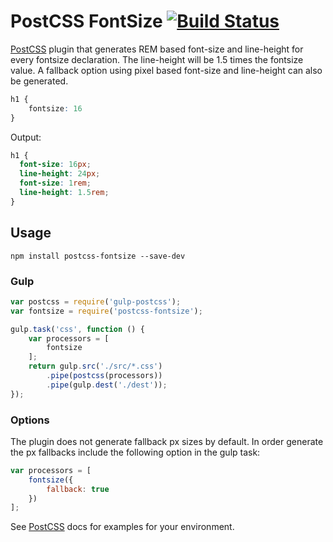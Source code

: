 # PostCSS FontSize [![Build Status][ci-img]][ci]

[PostCSS] plugin that generates REM based font-size and line-height for every fontsize declaration. The line-height will be 1.5 times the fontsize value. A fallback option using pixel based font-size and line-height can also be generated.

[PostCSS]: https://github.com/postcss/postcss
[ci-img]:  https://travis-ci.org/richbachman/postcss-fontsize.svg
[ci]:      https://travis-ci.org/richbachman/postcss-fontsize

```css
h1 {
    fontsize: 16
}
```

Output:

```css
h1 {
  font-size: 16px;
  line-height: 24px;
  font-size: 1rem;
  line-height: 1.5rem;
}
```

## Usage

```
npm install postcss-fontsize --save-dev
```

### Gulp
```js
var postcss = require('gulp-postcss');
var fontsize = require('postcss-fontsize');

gulp.task('css', function () {
    var processors = [
        fontsize
    ];
    return gulp.src('./src/*.css')
        .pipe(postcss(processors))
        .pipe(gulp.dest('./dest'));
});
```

### Options
The plugin does not generate fallback px sizes by default. In order generate the px fallbacks include the following option in the gulp task:
```js
var processors = [
	fontsize({
		fallback: true
	})
];
```

See [PostCSS] docs for examples for your environment.
